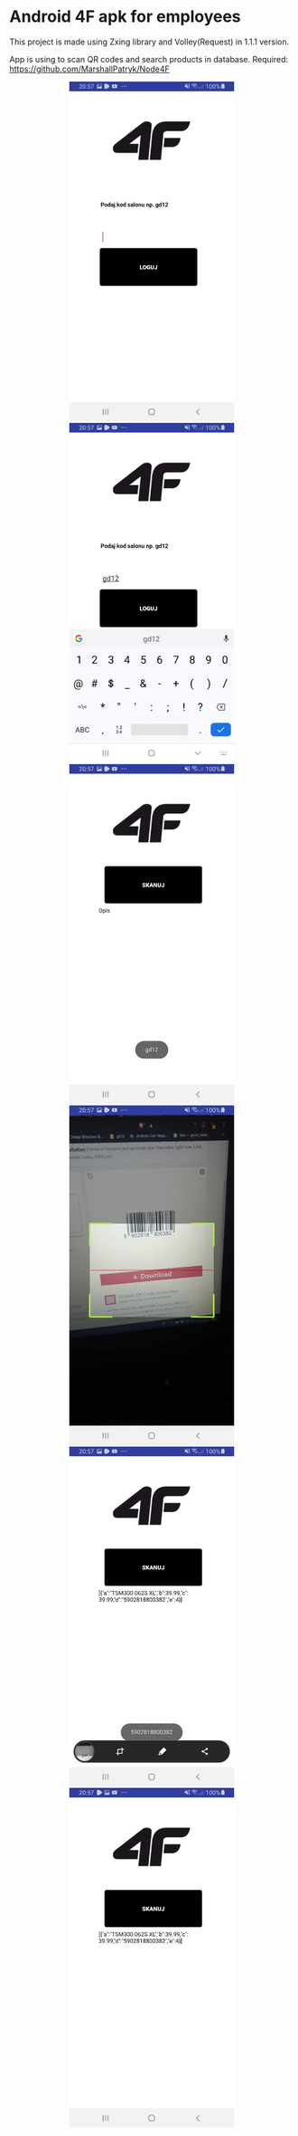 # Android 4F apk for employees
This project is made using Zxing library and Volley(Request) in 1.1.1 version.

App is using to scan QR codes and search products in database. Required: https://github.com/MarshallPatryk/Node4F

<p align="center">
  <img src="https://github.com/MarshallPatryk/android4Fapk/blob/master/Screenshot_20200122-205721_4F%20Marshall.jpg" height="600" title="hover text">
  <img src="https://github.com/MarshallPatryk/android4Fapk/blob/master/Screenshot_20200122-205727_4F%20Marshall.jpg?raw=true" height="600" title="hover text">
  <img src="https://github.com/MarshallPatryk/android4Fapk/blob/master/Screenshot_20200122-205739_4F%20Marshall.jpg" height="600" title="hover text">
  <img src="https://github.com/MarshallPatryk/android4Fapk/blob/master/Screenshot_20200122-205748_4F%20Marshall.jpg?raw=true" height="600" title="hover text">
  <img src="https://github.com/MarshallPatryk/android4Fapk/blob/master/Screenshot_20200122-205750_4F%20Marshall.jpg" height="600" title="hover text">
  <img src="https://github.com/MarshallPatryk/android4Fapk/blob/master/Screenshot_20200122-205712_4F%20Marshall.jpg" height="600" title="hover text">
</p>



